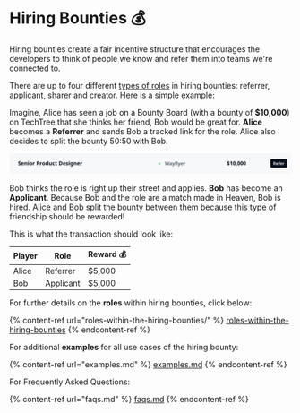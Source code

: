 # Hiring Bounties 💰

Hiring bounties create a fair incentive structure that encourages the developers to think of people we know and refer them into teams we're connected to.

There are up to four different [types of roles](roles-within-the-hiring-bounties/) in hiring bounties: referrer, applicant, sharer and creator. Here is a simple example:

Imagine, Alice has seen a job on a Bounty Board (with a bounty of **$10,000**) on TechTree that she thinks her friend, Bob would be great for. **Alice** becomes a **Referrer** and sends Bob a tracked link for the role. Alice also decides to split the bounty 50:50 with Bob.

![](<../../../.gitbook/assets/Screenshot 2022-01-07 at 11.52.25.png>)

Bob thinks the role is right up their street and applies. **Bob** has become an **Applicant**. Because Bob and the role are a match made in Heaven, Bob is hired. Alice and Bob split the bounty between them because this type of friendship should be rewarded!

This is what the transaction should look like:

| Player | Role      | Reward 💰 |
| ------ | --------- | --------- |
| Alice  | Referrer  | $5,000    |
| Bob    | Applicant | $5,000    |

For further details on the **roles** within hiring bounties, click below:

{% content-ref url="roles-within-the-hiring-bounties/" %}
[roles-within-the-hiring-bounties](roles-within-the-hiring-bounties/)
{% endcontent-ref %}

For additional **examples** for all use cases of the hiring bounty:

{% content-ref url="examples.md" %}
[examples.md](examples.md)
{% endcontent-ref %}

For Frequently Asked Questions:

{% content-ref url="faqs.md" %}
[faqs.md](faqs.md)
{% endcontent-ref %}
